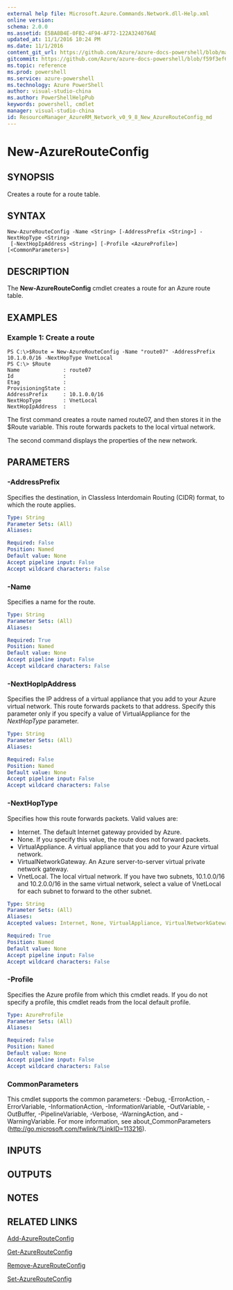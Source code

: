 ```yaml
---
external help file: Microsoft.Azure.Commands.Network.dll-Help.xml
online version: 
schema: 2.0.0
ms.assetid: E5BA8B4E-0FB2-4F94-AF72-122A324076AE
updated_at: 11/1/2016 10:24 PM
ms.date: 11/1/2016
content_git_url: https://github.com/Azure/azure-docs-powershell/blob/master/azureps-cmdlets-docs/ResourceManager/AzureRM.Network/v0.9.8/New-AzureRouteConfig.md
gitcommit: https://github.com/Azure/azure-docs-powershell/blob/f59f3ef60bc592383812213e69fd77ba950759ed/azureps-cmdlets-docs/ResourceManager/AzureRM.Network/v0.9.8/New-AzureRouteConfig.md
ms.topic: reference
ms.prod: powershell
ms.service: azure-powershell
ms.technology: Azure PowerShell
author: visual-studio-china
ms.author: PowerShellHelpPub
keywords: powershell, cmdlet
manager: visual-studio-china
id: ResourceManager_AzureRM_Network_v0_9_8_New_AzureRouteConfig_md
---
```


# New-AzureRouteConfig

## SYNOPSIS
Creates a route for a route table.

## SYNTAX

```
New-AzureRouteConfig -Name <String> [-AddressPrefix <String>] -NextHopType <String>
 [-NextHopIpAddress <String>] [-Profile <AzureProfile>] [<CommonParameters>]
```

## DESCRIPTION
The **New-AzureRouteConfig** cmdlet creates a route for an Azure route table.

## EXAMPLES

### Example 1: Create a route
```
PS C:\>$Route = New-AzureRouteConfig -Name "route07" -AddressPrefix 10.1.0.0/16 -NextHopType VnetLocal
PS C:\> $Route
Name              : route07
Id                : 
Etag              : 
ProvisioningState : 
AddressPrefix     : 10.1.0.0/16
NextHopType       : VnetLocal
NextHopIpAddress  :
```

The first command creates a route named route07, and then stores it in the $Route variable.
This route forwards packets to the local virtual network.

The second command displays the properties of the new network.

## PARAMETERS

### -AddressPrefix
Specifies the destination, in Classless Interdomain Routing (CIDR) format, to which the route applies.

```yaml
Type: String
Parameter Sets: (All)
Aliases: 

Required: False
Position: Named
Default value: None
Accept pipeline input: False
Accept wildcard characters: False
```

### -Name
Specifies a name for the route.

```yaml
Type: String
Parameter Sets: (All)
Aliases: 

Required: True
Position: Named
Default value: None
Accept pipeline input: False
Accept wildcard characters: False
```

### -NextHopIpAddress
Specifies the IP address of a virtual appliance that you add to your Azure virtual network.
This route forwards packets to that address.
Specify this parameter only if you specify a value of VirtualAppliance for the *NextHopType* parameter.

```yaml
Type: String
Parameter Sets: (All)
Aliases: 

Required: False
Position: Named
Default value: None
Accept pipeline input: False
Accept wildcard characters: False
```

### -NextHopType
Specifies how this route forwards packets.
Valid values are: 

- Internet.
The default Internet gateway provided by Azure. 
- None.
If you specify this value, the route does not forward packets. 
- VirtualAppliance.
A virtual appliance that you add to your Azure virtual network. 
- VirtualNetworkGateway.
An Azure server-to-server virtual private network gateway. 
- VnetLocal.
The local virtual network.
If you have two subnets, 10.1.0.0/16 and 10.2.0.0/16 in the same virtual network, select a value of VnetLocal for each subnet to forward to the other subnet.

```yaml
Type: String
Parameter Sets: (All)
Aliases: 
Accepted values: Internet, None, VirtualAppliance, VirtualNetworkGateway, VnetLocal

Required: True
Position: Named
Default value: None
Accept pipeline input: False
Accept wildcard characters: False
```

### -Profile
Specifies the Azure profile from which this cmdlet reads.
If you do not specify a profile, this cmdlet reads from the local default profile.

```yaml
Type: AzureProfile
Parameter Sets: (All)
Aliases: 

Required: False
Position: Named
Default value: None
Accept pipeline input: False
Accept wildcard characters: False
```

### CommonParameters
This cmdlet supports the common parameters: -Debug, -ErrorAction, -ErrorVariable, -InformationAction, -InformationVariable, -OutVariable, -OutBuffer, -PipelineVariable, -Verbose, -WarningAction, and -WarningVariable. For more information, see about_CommonParameters (http://go.microsoft.com/fwlink/?LinkID=113216).

## INPUTS

## OUTPUTS

## NOTES

## RELATED LINKS

[Add-AzureRouteConfig](xref:ResourceManager/AzureRM.Network/v0.9.8/Add-AzureRouteConfig.md)

[Get-AzureRouteConfig](xref:ResourceManager/AzureRM.Network/v0.9.8/Get-AzureRouteConfig.md)

[Remove-AzureRouteConfig](xref:ResourceManager/AzureRM.Network/v0.9.8/Remove-AzureRouteConfig.md)

[Set-AzureRouteConfig](xref:ResourceManager/AzureRM.Network/v0.9.8/Set-AzureRouteConfig.md)


